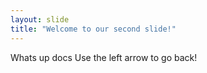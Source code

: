 ```yaml
---
layout: slide
title: "Welcome to our second slide!"
---
```

Whats up docs
Use the left arrow to go back!
